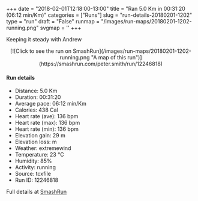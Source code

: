 +++
date = "2018-02-01T12:18:00-13:00"
title = "Ran 5.0 Km in 00:31:20 (06:12 min/Km)"
categories = ["Runs"]
slug = "run-details-20180201-1202"
type = "run"
draft = "False"
runmap = "/images/run-maps/20180201-1202-running.png"
svgmap = '<polyline points="62 5, 61 6, 34 18, 28 27, 25 29, 12 30, 9 32, 1 47, 1 48, 0 55, 1 61, 6 68, 22 81, 31 91, 43 94, 46 93, 65 77, 84 70, 98 45, 100 34, 86 9, 80 7, 60 6, 47 12, 35 17, 26 28, 10 31, 2 47, 1 57, 6 67, 11 71, 27 88, 33 91, 43 94, 48 93, 63 78, 84 71, 97 46, 100 35, 90 14, 85 8, 82 6, 72 7, 62 5, 34 17, 28 27, 26 29, 12 30, 10 31, 2 46, 0 58, 4 66, 29 88, 42 94, 47 93, 61 80, 66 76, 82 71, 87 67, 98 44, 100 36, 97 28, 87 11, 83 6, 59 6, 36 16, 27 28, 10 30, 0 50">'
+++

Keeping it steady with Andrew 

<!--more-->

<center>
[![Click to see the run on SmashRun](/images/run-maps/20180201-1202-running.png "A map of this run")](https://smashrun.com/peter.smith/run/12246818)
</center>

#### Run details

* Distance: 5.0 Km
* Duration: 00:31:20
* Average pace: 06:12 min/Km
* Calories: 438 Cal
* Heart rate (ave): 136 bpm
* Heart rate (max): 136 bpm
* Heart rate (min): 136 bpm
* Elevation gain: 29 m
* Elevation loss:  m
* Weather: extremewind
* Temperature: 23 &deg;C
* Humidity: 85%
* Activity: running
* Source: tcxfile
* Run ID: 12246818

Full details at [SmashRun](https://smashrun.com/peter.smith/run/12246818)